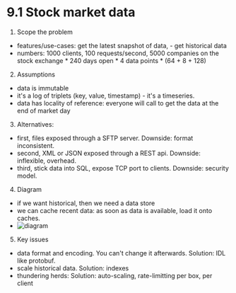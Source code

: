 # 9.1 Stock market data

1. Scope the problem
- features/use-cases: get the latest snapshot of data, - get historical data
- numbers: 1000 clients, 100 requests/second,
    5000 companies on the stock exchange * 240 days open * 4 data points * (64 + 8 + 128)
2. Assumptions
- data is immutable
- it's a log of triplets (key, value, timestamp) - it's a timeseries.
- data has locality of reference: everyone will call to get the data at the end of market day
3. Alternatives:
- first, files exposed through a SFTP server. Downside: format inconsistent.
- second, XML or JSON exposed through a REST api. Downside: inflexible, overhead.
- third, stick data into SQL, expose TCP port to clients. Downside: security model.
4. Diagram
- if we want historical, then we need a data store
- we can cache recent data: as soon as data is available, load it onto caches.
- ![diagram](https://excalidraw.com/#json=4902715243102208,rY1svXoksaJZSfwSPlwGMA)
5. Key issues
- data format and encoding. You can't change it afterwards. Solution: IDL like protobuf.
- scale historical data. Solution: indexes
- thundering herds: Solution: auto-scaling, rate-limitting per box, per client
